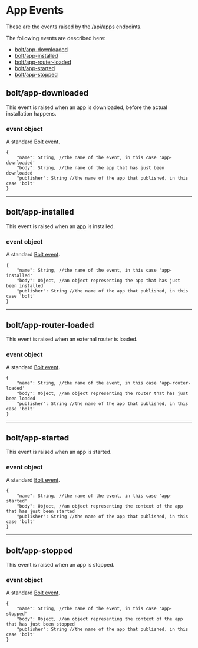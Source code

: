 # App Events

These are the events raised by the [/api/apps](/apps-api.md) endpoints.

The following events are described here:

* [bolt/app-downloaded](#boltapp-downloaded)
* [bolt/app-installed](#boltapp-installed)
* [bolt/app-router-loaded](#boltapp-router-loaded)
* [bolt/app-started](#boltapp-started)
* [bolt/app-stopped](#boltapp-stopped)

## bolt/app-downloaded

This event is raised when an [app](/app-object.md) is downloaded, before the actual installation happens.

### event object

A standard [Bolt event](/bolt-event.md).

```
{
    "name": String, //the name of the event, in this case 'app-downloaded'
    "body": String, //the name of the app that has just been downloaded
    "publisher": String //the name of the app that published, in this case 'bolt'
}
```

---

## bolt/app-installed

This event is raised when an [app](/app-object.md) is installed.

### event object

A standard [Bolt event](/bolt-event.md).

```
{
    "name": String, //the name of the event, in this case 'app-installed'
    "body": Object, //an object representing the app that has just been installed
    "publisher": String //the name of the app that published, in this case 'bolt'
}
```

---

## bolt/app-router-loaded

This event is raised when an external router is loaded.

### event object

A standard [Bolt event](/bolt-event.md).

```
{
    "name": String, //the name of the event, in this case 'app-router-loaded'
    "body": Object, //an object representing the router that has just been loaded
    "publisher": String //the name of the app that published, in this case 'bolt'
}
```

---

## bolt/app-started

This event is raised when an app is started.

### event object

A standard [Bolt event](/bolt-event.md).

```
{
    "name": String, //the name of the event, in this case 'app-started'
    "body": Object, //an object representing the context of the app that has just been started
    "publisher": String //the name of the app that published, in this case 'bolt'
}
```

---

## bolt/app-stopped

This event is raised when an app is stopped.

### event object

A standard [Bolt event](/bolt-event.md).

```
{
    "name": String, //the name of the event, in this case 'app-stopped'
    "body": Object, //an object representing the context of the app that has just been stopped
    "publisher": String //the name of the app that published, in this case 'bolt'
}
```



